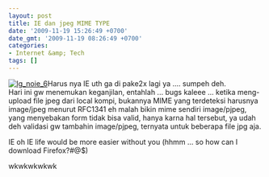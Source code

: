 ```yaml
---
layout: post
title: IE dan jpeg MIME TYPE
date: '2009-11-19 15:26:49 +0700'
date_gmt: '2009-11-19 08:26:49 +0700'
categories:
- Internet &amp; Tech
tags: []
---
```

[![](http://www.khalidadisendjaja.web.id/wp-content/uploads/2009/11/lg_noie_6-296x300.jpg "lg_noie_6")](http://www.khalidadisendjaja.web.id/wp-content/uploads/2009/11/lg_noie_6.jpg)Harus nya IE uth ga di pake2x lagi ya .... sumpeh deh.  
 Hari ini gw menemukan keganjilan, entahlah ... bugs kaleee ... ketika meng-upload file jpeg dari local kompi, bukannya MIME yang terdeteksi harusnya image/jpeg menurut RFC1341 eh malah bikin mime sendiri image/pjpeg, yang menyebakan form tidak bisa valid, hanya karna hal tersebut, ya udah deh validasi gw tambahin image/pjpeg, ternyata untuk beberapa file jpg aja.

IE oh IE life would be more easier without you (hhmm ... so how can I download Firefox?#@$)

wkwkwkwkwk
